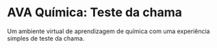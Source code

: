 # AVA Química: Teste da chama
Um ambiente virtual de aprendizagem de química com uma experiência simples de teste da chama.